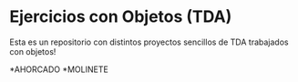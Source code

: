 # Ejercicios con Objetos (TDA)

Esta es un repositorio con distintos proyectos sencillos de TDA trabajados con objetos!

*AHORCADO 
*MOLINETE 
